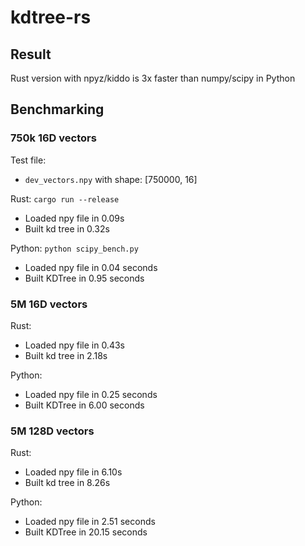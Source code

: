 # kdtree-rs

## Result

Rust version with npyz/kiddo is 3x faster than numpy/scipy in Python

## Benchmarking

### 750k 16D vectors

Test file:

- `dev_vectors.npy` with shape: [750000, 16]

Rust: `cargo run --release`

- Loaded npy file in 0.09s
- Built kd tree in 0.32s

Python: `python scipy_bench.py`

- Loaded npy file in 0.04 seconds
- Built KDTree in 0.95 seconds

### 5M 16D vectors

Rust:

- Loaded npy file in 0.43s
- Built kd tree in 2.18s

Python:

- Loaded npy file in 0.25 seconds
- Built KDTree in 6.00 seconds

### 5M 128D vectors

Rust:

- Loaded npy file in 6.10s
- Built kd tree in 8.26s

Python:

- Loaded npy file in 2.51 seconds
- Built KDTree in 20.15 seconds
